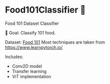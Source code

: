 # Food101Classifier 🍲
Food 101 Dataset Classifier

🎯 Goal: Classify 101 food.

Dataset: [Food 101](https://pytorch.org/vision/main/generated/torchvision.datasets.Food101.html)
Most techniques are taken from https://www.learnpytorch.io/

Includes:
- Conv2D model
- Transfer learning
- ViT implementation


